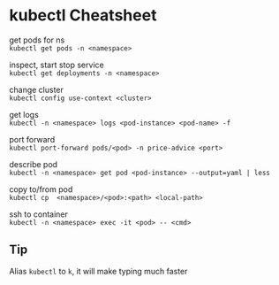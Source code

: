 # kubectl Cheatsheet

get pods for ns<br>
`kubectl get pods -n <namespace>`

inspect, start stop service<br>
`kubectl get deployments -n <namespace>`

change cluster<br>
`kubectl config use-context <cluster>`

get logs<br>
`kubectl -n <namespace> logs <pod-instance> <pod-name> -f`

port forward<br>
`kubectl port-forward pods/<pod> -n price-advice <port>`

describe pod<br>
`kubectl -n <namespace> get pod <pod-instance> --output=yaml | less`

copy to/from pod<br>
`kubectl cp  <namespace>/<pod>:<path> <local-path>`

ssh to container<br>
`kubectl -n <namespace> exec -it <pod> -- <cmd>`

## Tip

Alias `kubectl` to `k`, it will make typing much faster
